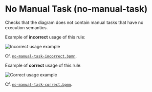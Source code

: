 # No Manual Task (no-manual-task)

Checks that the diagram does not contain manual tasks that have no execution semantics.

Example of __incorrect__ usage of this rule:

![Incorrect usage example](./examples/no-manual-task-incorrect.png)

Cf. [`no-manual-task-incorrect.bpmn`](./examples/no-manual-task-incorrect.bpmn).


Example of __correct__ usage of this rule:

![Correct usage example](./examples/no-manual-task-correct.png)

Cf. [`no-manual-task-correct.bpmn`](./examples/no-manual-task-correct.bpmn).
